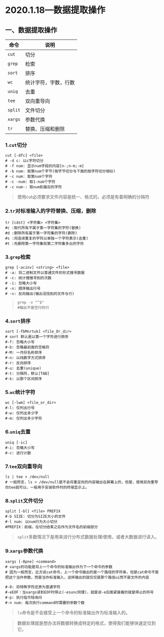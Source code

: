 # 2020.1.18—数据提取操作

## 一、数据提取操作

| 命令    | 说明                 |
| ------- | -------------------- |
| `cut`   | 切分                 |
| `grep`  | 检索                 |
| `sort`  | 排序                 |
| `wc`    | 统计字符，字数，行数 |
| `uniq`  | 去重                 |
| `tee`   | 双向重导向           |
| `split` | 文件切分             |
| `xargs` | 参数代换             |
| `tr`    | 替换、压缩和删除     |

### 1.`cut`切分

```shell
cut [-dfc] <file>
# -d c: 以c字符切分
# -f num: 显示num字段的内容[n-;n-m;-m]
# -b num: 取第num个字节(按字节切分与下面的按字符切分相似)
# -c num: 取第num个字符
# -c -num: 取1-num个字符
# -c num-: 取num到最后的字符
```

> 使用cut必须要求文件内容是统一、格式的，必须是有着明确的分隔符

### 2.`tr`对标准输入的字符替换、压缩，删除

```shell
tr [cdst] <字符集> <字符集>
#c :取代所有不属于第一字符集的字符(替换)
#d :删除所有属于第一字符集的字符(删除)
#s :将连续重复的字符以单独一个字符表示(去重)
#t :先删除第一字符集较第二字符集多出的字符
```

### 3.`grep`检索

```shell
grep [-acinv] <string> <file>
# -a: 将二进制文件以普通文件的形式搜寻数据
# -c: 统计搜搜寻到的次数
# -i: 忽略大小写
# -n: 顺序输出行号
# -v: 反向输出(输出没找到的文件与行)
```

> ```shell
> grep -v "^$"
> #输出不是空行的行
> ```

### 4.`sort`排序

```shell
sort [-fbMnrtuk] <file_Or_dir>
# sort 默认是以第一个字符进行排序
#-f: 忽略大小写
#-b: 忽略最前面的空格符
#-M: 一月份名称排序
#-n: 以纯数字方式排序
#-r: 反向排序
#-u: 去重(unique)
#-t: 分隔符，默认[TAB]
#-k: 以那个区间排序
```

### 5.`wc`统计字符

```shell
wc [-lwm] <file_or_dir>
#-l: 仅列出行号
#-w: 仅列出多少字
#-m: 仅列出多少字符
```

### 6.`uniq`去重

```shell
uniq [-ic]
#-i: 忽略大小写
#-c: 进行计数
```

### 7.`tee`双向重导向

```shell
ls | tee > /dev/null
# 一般而言，ls > /dev/null是不会将重定向的内容输出在屏幕上的，但是，使用双向重导向tee就可以，一般用于安装软件时的终端显示上。
```

### 8.`split`文件切分

```shell
split [-bl] <file> PREFIX
#-b SIZE: 切分为SIZE大小的文件
#-l num: 以num行为大小切分
#PREFIX：前缀，在切分结束之后作为文件名的前缀部分
```

> `split`多数情况下是用来进行分布式数据处理i使用，或者大数据进行读入。

### 9.`xargs`参数代换

```shell
xargs [-0pne] <command>
# xargs的功能是将上一个命令的标准输出作为下一个命令的参数
# 因为一般而言，比方说cat命令，上一个命令输出的是一个路径的字符串，但是cat命令不是把这个当作参数，而是当作标准输入，这样输出的就仅仅是那个路径ui而不是文件的内容

#-0: 将特殊字符还原为普通字符
#-eEOF：当xargs读到EOF时停止(-esunc同理)，就是说-e后面紧接着的就是停止的符号
#-p: 执行指令钱询问
#-n num: 每次执行command时需要的参数个数
```

> `ls`命令是不会接受上一个命令的标准输出作为标准输入的。

> 数据处理就是想办法将数据转换成特定的格式，使得我们能够快速定位到它。